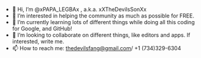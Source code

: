 - 👋 Hi, I’m @xPAPA_LEGBAx , a.k.a. xXTheDevilsSonXx
- 👀 I’m interested in helping the community as much as possible for FREE. 
- 🌱 I’m currently learning lots of different things while doing all this coding for Google, and GitHub!
- 💞️ I’m looking to collaborate on different things, like editors and apps. If interested, write me.
- 📫 How to reach me: thedevilsfang@gmail.com/ +1 (734)329-6304

<!---
xXTheDevilsSonXx/xXTheDevilsSonXx is a ✨ special ✨ repository because its `README.md` (this file) appears on your GitHub profile.
You can click the Preview link to take a look at your changes.
--->
